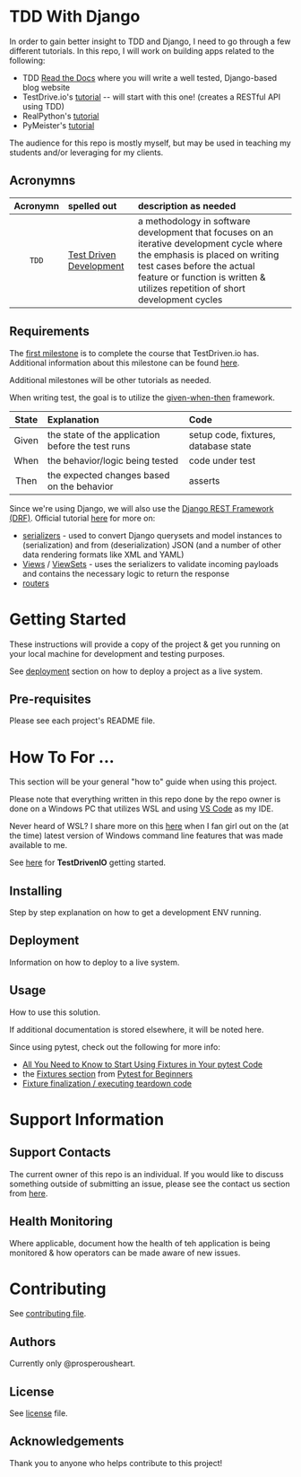 # TDD With Django

In order to gain better insight to TDD and Django, I need to go through a few different tutorials. In this repo, I will work on building apps related to the following:
- TDD [Read the Docs](https://test-driven-django-development.readthedocs.io/en/latest/) where you will write a well tested, Django-based blog website
- TestDrive.io's [tutorial](https://testdriven.io/courses/tdd-django/getting-started/) -- will start with this one! (creates a RESTful API using TDD)
- RealPython's [tutorial](https://realpython.com/django-1-6-test-driven-development/)
- PyMeister's [tutorial](https://dev.to/pymeister/test-driven-development-with-django-32n8)

The audience for this repo is mostly myself, but may be used in teaching my students and/or leveraging for my clients.

## Acronymns

| Acronymn | spelled out | description as needed |
| :---: | :--- | :--- |
| `TDD` | [Test Driven Development](https://testdriven.io/test-driven-development/) | a methodology in software development that focuses on an iterative development cycle where the emphasis is placed on writing test cases before the actual feature or function is written & utilizes repetition of short development cycles |

## Requirements

The [first milestone](https://github.com/ProsperousHeart/tdd-django/milestone/1) is to complete the course that TestDriven.io has. Additional information about this milestone can be found [here](TestDrivenIO/README.md).

Additional milestones will be other tutorials as needed.

When writing test, the goal is to utilize the [given-when-then](https://martinfowler.com/bliki/GivenWhenThen.html) framework.

| **State** | **Explanation** | **Code** |
| :---: | :--- | :--- |
| Given | the state of the application before the test runs | setup code, fixtures, database state |
| When | the behavior/logic being tested | code under test |
| Then | the expected changes based on the behavior | asserts |

Since we're using Django, we will also use the [Django REST Framework (DRF)](https://www.django-rest-framework.org/). Official tutorial [here](https://www.django-rest-framework.org/tutorial/1-serialization/) for more on:
- [serializers](https://www.django-rest-framework.org/api-guide/serializers/) - used to convert Django querysets and model instances to (serialization) and from (deserialization) JSON (and a number of other data rendering formats like XML and YAML)
- [Views](https://www.django-rest-framework.org/api-guide/views/) / [ViewSets](https://www.django-rest-framework.org/api-guide/viewsets/) - uses the serializers to validate incoming payloads and contains the necessary logic to return the response
- [routers](https://www.django-rest-framework.org/api-guide/routers/)

# Getting Started

These instructions will provide a copy of the project & get you running on your local machine for development and testing purposes.

See [deployment](#deployment) section on how to deploy a project as a live system.

## Pre-requisites

Please see each project's README file.

# How To For ...

This section will be your general "how to" guide when using this project.

Please note that everything written in this repo done by the repo owner is done on a Windows PC that utilizes WSL and using [VS Code](https://code.visualstudio.com/) as my IDE.

Never heard of WSL? I share more on this [here](https://prosperousheart.com/windows-terminal/) when I fan girl out on the (at the time) latest version of Windows command line features that was made available to me.

See [here](./TestDrivenIO/README.md#getting-started) for **TestDrivenIO** getting started.

## Installing

Step by step explanation on how to get a development ENV running.

## Deployment

Information on how to deploy to a live system.

## Usage

How to use this solution.

If additional documentation is stored elsewhere, it will be noted here.

Since using pytest, check out the following for more info:
- [All You Need to Know to Start Using Fixtures in Your pytest Code](https://pybit.es/articles/pytest-fixtures/)
- the [Fixtures section](https://testdriven.io/blog/pytest-for-beginners/#fixtures) from [Pytest for Beginners](https://testdriven.io/blog/pytest-for-beginners/)
- [Fixture finalization / executing teardown code](https://docs.pytest.org/en/latest/explanation/fixtures.html#improvements-over-xunit-style-setup-teardown-functions)

# Support Information

## Support Contacts

The current owner of this repo is an individual. If you would like to discuss something outside of submitting an issue, please see the contact us section from [here](https://resume.prosperousheart.com/).

## Health Monitoring

Where applicable, document how the health of teh application is being monitored & how operators can be made aware of new issues.

# Contributing

See [contributing file](contributing.md).

## Authors

Currently only @prosperousheart.

## License

See [license](license.md) file.

## Acknowledgements

Thank you to anyone who helps contribute to this project!

